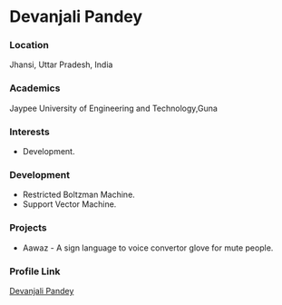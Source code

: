 # Devanjali Pandey

### Location

Jhansi, Uttar Pradesh, India

### Academics

Jaypee University of Engineering and Technology,Guna

### Interests

- Development.

### Development

- Restricted Boltzman Machine.
- Support Vector Machine.

### Projects

- Aawaz - A sign language to voice convertor glove for mute people.

### Profile Link

[Devanjali Pandey](https://github.com/devanjali11)
